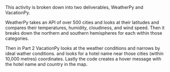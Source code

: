 This activity is broken down into two deliverables, WeatherPy and VacationPy.

WeatherPy takes an API of over 500 cities and looks at their latitudes and compares their temperatures, humidity, cloudiness, and wind speed. 
Then it breaks down the northern and southern hemispheres for each within those categories. 

Then in Part 2 VacationPy looks at the weather conditions and narrows by ideal wather conditions. 
and looks for a hotel name near those cities (within 10,000 metres) coordinates. 
Lastly the code creates a hover message with the hotel name and country in the map. 
